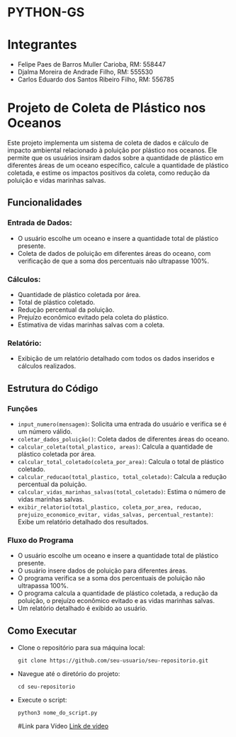 # PYTHON-GS

# Integrantes
- Felipe Paes de Barros Muller Carioba, RM: 558447
- Djalma Moreira de Andrade Filho, RM: 555530
- Carlos Eduardo dos Santos Ribeiro Filho, RM: 556785


# Projeto de Coleta de Plástico nos Oceanos

Este projeto implementa um sistema de coleta de dados e cálculo de impacto ambiental relacionado à poluição por plástico nos oceanos. Ele permite que os usuários insiram dados sobre a quantidade de plástico em diferentes áreas de um oceano específico, calcule a quantidade de plástico coletada, e estime os impactos positivos da coleta, como redução da poluição e vidas marinhas salvas.

## Funcionalidades

### Entrada de Dados:

- O usuário escolhe um oceano e insere a quantidade total de plástico presente.
- Coleta de dados de poluição em diferentes áreas do oceano, com verificação de que a soma dos percentuais não ultrapasse 100%.

### Cálculos:

- Quantidade de plástico coletada por área.
- Total de plástico coletado.
- Redução percentual da poluição.
- Prejuízo econômico evitado pela coleta do plástico.
- Estimativa de vidas marinhas salvas com a coleta.

### Relatório:

- Exibição de um relatório detalhado com todos os dados inseridos e cálculos realizados.

## Estrutura do Código

### Funções

- `input_numero(mensagem)`: Solicita uma entrada do usuário e verifica se é um número válido.
- `coletar_dados_poluição()`: Coleta dados de diferentes áreas do oceano.
- `calcular_coleta(total_plastico, areas)`: Calcula a quantidade de plástico coletada por área.
- `calcular_total_coletado(coleta_por_area)`: Calcula o total de plástico coletado.
- `calcular_reducao(total_plastico, total_coletado)`: Calcula a redução percentual da poluição.
- `calcular_vidas_marinhas_salvas(total_coletado)`: Estima o número de vidas marinhas salvas.
- `exibir_relatorio(total_plastico, coleta_por_area, reducao, prejuizo_economico_evitar, vidas_salvas, percentual_restante)`: Exibe um relatório detalhado dos resultados.

### Fluxo do Programa

- O usuário escolhe um oceano e insere a quantidade total de plástico presente.
- O usuário insere dados de poluição para diferentes áreas.
- O programa verifica se a soma dos percentuais de poluição não ultrapassa 100%.
- O programa calcula a quantidade de plástico coletada, a redução da poluição, o prejuízo econômico evitado e as vidas marinhas salvas.
- Um relatório detalhado é exibido ao usuário.

## Como Executar

- Clone o repositório para sua máquina local:
  ```
  git clone https://github.com/seu-usuario/seu-repositorio.git
  ```
- Navegue até o diretório do projeto:
  ```
  cd seu-repositorio
  ```
- Execute o script:
  ```
  python3 nome_do_script.py
  ```

  #Link para Vídeo
  [Link de vídeo](https://youtu.be/dY5a0ibYKrQ)

